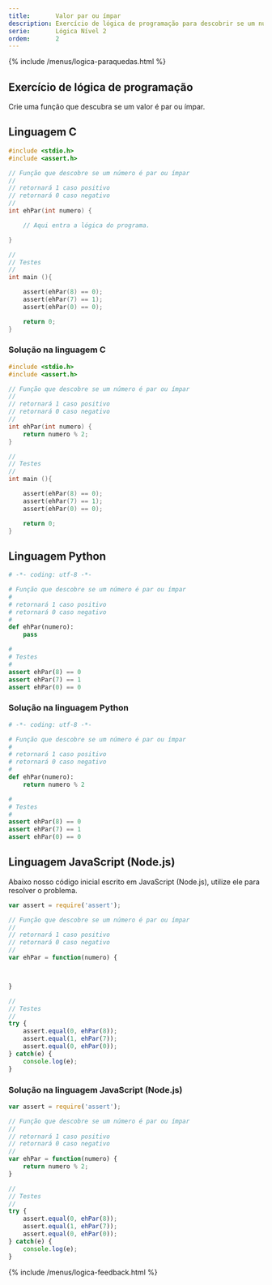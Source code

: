 ```yaml
---
title:       Valor par ou ímpar
description: Exercício de lógica de programação para descobrir se um número é par ou ímpar.
serie:       Lógica Nível 2
ordem:       2
---
```


{% include /menus/logica-paraquedas.html %}

Exercício de lógica de programação
---
     
Crie uma função que descubra se um valor é par ou ímpar.

        

Linguagem C
---


```c
#include <stdio.h>
#include <assert.h>

// Função que descobre se um número é par ou ímpar
//
// retornará 1 caso positivo
// retornará 0 caso negativo
//
int ehPar(int numero) {

    // Aqui entra a lógica do programa.

}

//
// Testes
//
int main (){

    assert(ehPar(8) == 0);
    assert(ehPar(7) == 1);
    assert(ehPar(0) == 0);

    return 0;
}
```


### Solução na linguagem C

```c
#include <stdio.h>
#include <assert.h>

// Função que descobre se um número é par ou ímpar
//
// retornará 1 caso positivo
// retornará 0 caso negativo
//
int ehPar(int numero) {
    return numero % 2;
}

//
// Testes
//
int main (){

    assert(ehPar(8) == 0);
    assert(ehPar(7) == 1);
    assert(ehPar(0) == 0);

    return 0;
}
```

Linguagem Python
---

```python
# -*- coding: utf-8 -*-

# Função que descobre se um número é par ou ímpar
#
# retornará 1 caso positivo
# retornará 0 caso negativo
#
def ehPar(numero):
	pass

#
# Testes
#
assert ehPar(8) == 0
assert ehPar(7) == 1
assert ehPar(0) == 0
```


### Solução na linguagem Python


```python
# -*- coding: utf-8 -*-

# Função que descobre se um número é par ou ímpar
#
# retornará 1 caso positivo
# retornará 0 caso negativo
#
def ehPar(numero):
	return numero % 2

#
# Testes
#
assert ehPar(8) == 0
assert ehPar(7) == 1
assert ehPar(0) == 0
```


Linguagem JavaScript (Node.js)
---

Abaixo nosso código inicial escrito em JavaScript (Node.js), utilize ele para resolver o problema.


```javascript
var assert = require('assert');

// Função que descobre se um número é par ou ímpar
//
// retornará 1 caso positivo
// retornará 0 caso negativo
//
var ehPar = function(numero) {



}

//
// Testes
//
try {
    assert.equal(0, ehPar(8));
    assert.equal(1, ehPar(7));
    assert.equal(0, ehPar(0));
} catch(e) {
    console.log(e);
}

```


### Solução na linguagem JavaScript (Node.js)


```javascript
var assert = require('assert');

// Função que descobre se um número é par ou ímpar
//
// retornará 1 caso positivo
// retornará 0 caso negativo
//
var ehPar = function(numero) {
    return numero % 2;
}

//
// Testes
//
try {
    assert.equal(0, ehPar(8));
    assert.equal(1, ehPar(7));
    assert.equal(0, ehPar(0));
} catch(e) {
    console.log(e);
}

``` 


{% include /menus/logica-feedback.html %}